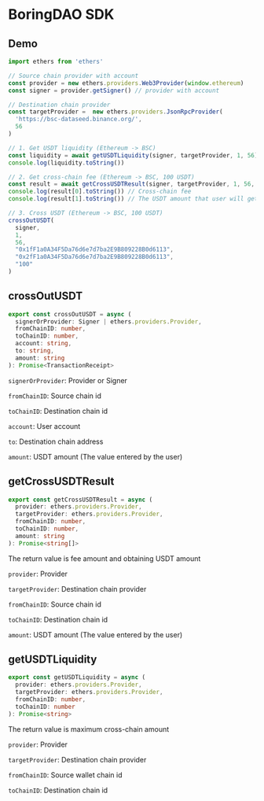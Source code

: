 # BoringDAO SDK

## Demo

```typescript
import ethers from 'ethers'

// Source chain provider with account
const provider = new ethers.providers.Web3Provider(window.ethereum)
const signer = provider.getSigner() // provider with account

// Destination chain provider
const targetProvider =  new ethers.providers.JsonRpcProvider(
  'https://bsc-dataseed.binance.org/',
  56
)

// 1. Get USDT liquidity (Ethereum -> BSC)
const liquidity = await getUSDTLiquidity(signer, targetProvider, 1, 56)
console.log(liquidity.toString())

// 2. Get cross-chain fee (Ethereum -> BSC, 100 USDT)
const result = await getCrossUSDTResult(signer, targetProvider, 1, 56, "100")
console.log(result[0].toString()) // Cross-chain fee
console.log(result[1].toString()) // The USDT amount that user will get at destination chain(BSC)

// 3. Cross USDT (Ethereum -> BSC, 100 USDT)
crossOutUSDT(
  signer, 
  1, 
  56, 
  "0x1fF1a0A34F5Da76d6e7d7ba2E9B809228B0d6113", 
  "0x2fF1a0A34F5Da76d6e7d7ba2E9B809228B0d6113", 
  "100"
)
```

## crossOutUSDT

```typescript
export const crossOutUSDT = async (
  signerOrProvider: Signer | ethers.providers.Provider,
  fromChainID: number,
  toChainID: number,
  account: string,
  to: string,
  amount: string
): Promise<TransactionReceipt>
```

`signerOrProvider`: Provider or Signer

`fromChainID`: Source chain id

`toChainID`: Destination chain id 

`account`: User account

`to`: Destination chain address

`amount`: USDT amount (The value entered by the user)


## getCrossUSDTResult

```typescript
export const getCrossUSDTResult = async (
  provider: ethers.providers.Provider,
  targetProvider: ethers.providers.Provider,
  fromChainID: number,
  toChainID: number,
  amount: string
): Promise<string[]>
```

The return value is fee amount and obtaining USDT amount

`provider`: Provider

`targetProvider`: Destination chain provider

`fromChainID`: Source chain id

`toChainID`: Destination chain id

`amount`: USDT amount (The value entered by the user)

## getUSDTLiquidity

```typescript
export const getUSDTLiquidity = async (
  provider: ethers.providers.Provider,
  targetProvider: ethers.providers.Provider,
  fromChainID: number,
  toChainID: number
): Promise<string>
```

The return value is maximum cross-chain amount

`provider`: Provider

`targetProvider`: Destination chain provider

`fromChainID`: Source wallet chain id

`toChainID`: Destination chain id
